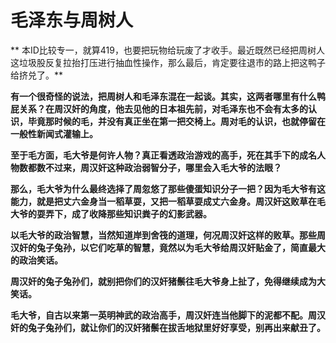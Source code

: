 毛泽东与周树人
====



** 本ID比较专一，就算419，也要把玩物给玩废了才收手。最近既然已经把周树人这垃圾股反复拉抬打压进行抽血性操作，那么最后，肯定要往退市的路上把这鸭子给挤兑了。**

**有一个很奇怪的说法，把周树人和毛泽东混在一起谈。其实，这两者哪里有什么鸭屁关系？在周汉奸的角度，他去见他的日本祖先前，对毛泽东也不会有太多的认识，毕竟那时候的毛，并没有真正坐在第一把交椅上。周对毛的认识，也就停留在一般性新闻式灌输上。**

**至于毛方面，毛大爷是何许人物？真正看透政治游戏的高手，死在其手下的成名人物数都数不过来，周汉奸这种政治弱智分子，哪里会入毛大爷的法眼？**

**那么，毛大爷为什么最终选择了周忽悠了那些傻蛋知识分子一把？因为毛大爷有这能力，就是把丈六金身当一稻草耍，又把一稻草耍成丈六金身。周汉奸这败草在毛大爷的耍弄下，成了收降那些知识粪子的幻影武器。**

**以毛大爷的政治智慧，当然知道岸到舍筏的道理，何况周汉奸这样的败草。那些周汉奸的兔子兔孙，以它们吃草的智慧，竟然以为毛大爷给周汉奸贴金了，简直最大的政治笑话。**

**周汉奸的兔子兔孙们，就别把你们的汉奸猪鬃往毛大爷身上扯了，免得继续成为大笑话。**

**毛大爷，自古以来第一英明神武的政治高手，周汉奸连当他脚下的泥都不配。周汉奸的兔子兔孙们，就让你们的汉奸猪鬃在拔舌地狱里好好享受，别再出来献丑了。**
